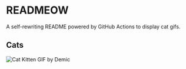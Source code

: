 # READMEOW

A self-rewriting README powered by GitHub Actions to display cat gifs.

## Cats

![Cat Kitten GIF by Demic](https://media1.giphy.com/media/v1.Y2lkPTlhY2QwMmRheG9sY3ljem54ZzNvMmxlNGRuMXc5eDZjZTZxcmE4ZXUyOHc2M2VzMCZlcD12MV9naWZzX3NlYXJjaCZjdD1n/3oriO0OEd9QIDdllqo/200.gif)
